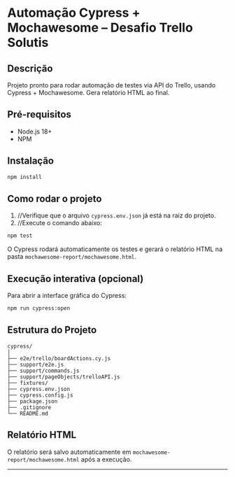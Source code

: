 # Automação Cypress + Mochawesome – Desafio Trello Solutis

## Descrição
Projeto pronto para rodar automação de testes via API do Trello, usando Cypress + Mochawesome.
Gera relatório HTML ao final. 

## Pré-requisitos

- Node.js 18+
- NPM

## Instalação

```bash
npm install
```

## Como rodar o projeto

1. //Verifique que o arquivo `cypress.env.json` já está na raiz do projeto.
2. //Execute o comando abaixo:

```bash
npm test
```

O Cypress rodará automaticamente os testes e gerará o relatório HTML na pasta `mochawesome-report/mochawesome.html`.

## Execução interativa (opcional)
Para abrir a interface gráfica do Cypress:
```bash
npm run cypress:open
```

## Estrutura do Projeto

```
cypress/
│
├── e2e/trello/boardActions.cy.js
├── support/e2e.js
├── support/commands.js
├── support/pageObjects/trelloAPI.js
├── fixtures/
├── cypress.env.json
├── cypress.config.js
├── package.json
├── .gitignore
└── README.md
```

## Relatório HTML
O relatório será salvo automaticamente em `mochawesome-report/mochawesome.html` após a execução.

---

